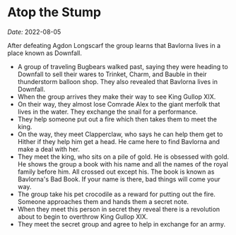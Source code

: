 # Atop the Stump

*Date:* 2022-08-05

After defeating Agdon Longscarf the group learns that Bavlorna lives in a place known as Downfall.

* A group of traveling Bugbears walked past, saying they were heading to Downfall to sell their wares to Trinket, Charm, and Bauble in their thunderstorm balloon shop. They also revealed that Bavlorna lives in Downfall.
* When the group arrives they make their way to see King Gullop XIX.
* On their way, they almost lose Comrade Alex to the giant merfolk that lives in the water. They exchange the snail for a performance.
* They help someone put out a fire which then takes them to meet the king.
* On the way, they meet Clapperclaw, who says he can help them get to Hither if they help him get a head. He came here to find Bavlorna and make a deal with her.
* They meet the king, who sits on a pile of gold. He is obsessed with gold. He shows the group a book with his name and all the names of the royal family before him. All crossed out except his. The book is known as Bavlorna's Bad Book. If your name is there, bad things will come your way.
* The group take his pet crocodile as a reward for putting out the fire. Someone approaches them and hands them a secret note.
* When they meet this person in secret they reveal there is a revolution about to begin to overthrow King Gullop XIX.
* They meet the secret group and agree to help in exchange for an army.
